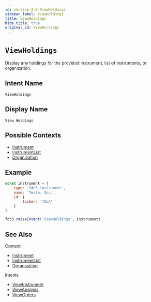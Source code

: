 ```yaml
---
id: version-2.0-ViewHoldings
sidebar_label: ViewHoldings
title: ViewHoldings
hide_title: true
original_id: ViewHoldings
---
```

# `ViewHoldings`

Display any holdings for the provided instrument, list of instruments, or organization.

## Intent Name

`ViewHoldings`

## Display Name

`View Holdings`

## Possible Contexts

* [Instrument](../../context/ref/Instrument)
* [InstrumentList](../../context/ref/InstrumentList)
* [Organization](../../context/ref/Organization)

## Example

```js
const instrument = {
    type: 'fdc3.instrument',
    name: 'Tesla, Inc.',
    id: {
        ticker: 'TSLA'
    }
}

fdc3.raiseIntent('ViewHoldings', instrument)
```

## See Also

Context
- [Instrument](../../context/ref/Instrument)
- [InstrumentList](../../context/ref/InstrumentList)
- [Organization](../../context/ref/Organization)

Intents
- [ViewInstrument](ViewInstrument)
- [ViewAnalysis](ViewAnalysis)
- [ViewOrders](ViewOrders)
